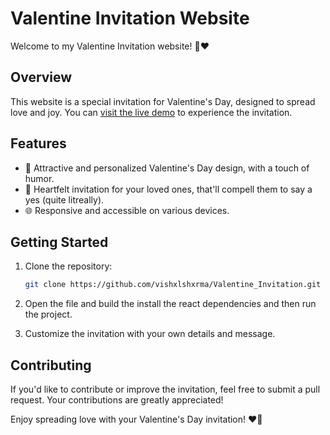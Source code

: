 # Valentine Invitation Website

Welcome to my Valentine Invitation website! 🌹❤️

## Overview

This website is a special invitation for Valentine's Day, designed to spread love and joy. You can [visit the live demo](https://vapp-mu.vercel.app/) to experience the invitation.

## Features

- 💖 Attractive and personalized Valentine's Day design, with a touch of humor.
- 💌 Heartfelt invitation for your loved ones, that'll compell them to say a yes (quite litreally).
- 🌐 Responsive and accessible on various devices.

## Getting Started

1. Clone the repository:

   ```bash
   git clone https://github.com/vishxlshxrma/Valentine_Invitation.git
   ```

2. Open the file and build the install the react dependencies and then run the project.

3. Customize the invitation with your own details and message.

## Contributing

If you'd like to contribute or improve the invitation, feel free to submit a pull request. Your contributions are greatly appreciated!

Enjoy spreading love with your Valentine's Day invitation! ❤️🎉
